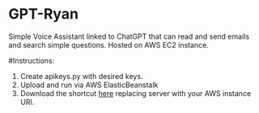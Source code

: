 # GPT-Ryan
Simple Voice Assistant linked to ChatGPT that can read and send emails and search simple questions. Hosted on AWS EC2 instance.

#Instructions:
1. Create apikeys.py with desired keys.
2. Upload and run via AWS ElasticBeanstalk
3. Download the shortcut [here](https://www.icloud.com/shortcuts/25b658d498534215a503628c7bd81fc2) replacing server with your AWS instance URl.

